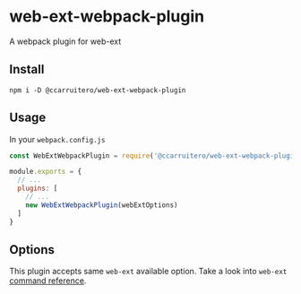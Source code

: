 # web-ext-webpack-plugin
A webpack plugin for web-ext

## Install

```
npm i -D @ccarruitero/web-ext-webpack-plugin
```

## Usage

In your `webpack.config.js`

```js
const WebExtWebpackPlugin = require('@ccarruitero/web-ext-webpack-plugin');

module.exports = {
  // ...
  plugins: [
    // ...
    new WebExtWebpackPlugin(webExtOptions)
  ]
}
```

## Options

This plugin accepts same `web-ext` available option. Take a look into `web-ext` [command reference](https://extensionworkshop.com/documentation/develop/web-ext-command-reference/).
